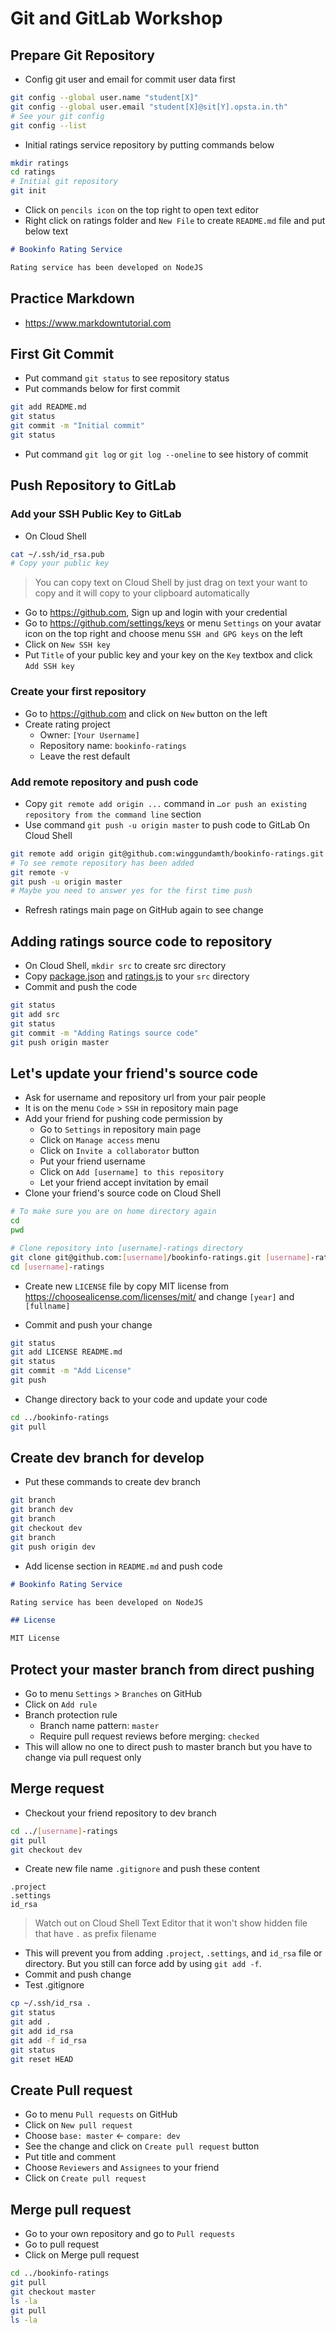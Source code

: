 # Git and GitLab Workshop

## Prepare Git Repository

* Config git user and email for commit user data first

```bash
git config --global user.name "student[X]"
git config --global user.email "student[X]@sit[Y].opsta.in.th"
# See your git config
git config --list
```

* Initial ratings service repository by putting commands below

```bash
mkdir ratings
cd ratings
# Initial git repository
git init
```

* Click on `pencils icon` on the top right to open text editor
* Right click on ratings folder and `New File` to create `README.md` file and put below text

```markdown
# Bookinfo Rating Service

Rating service has been developed on NodeJS
```

## Practice Markdown

* <https://www.markdowntutorial.com>

## First Git Commit

* Put command `git status` to see repository status
* Put commands below for first commit

```bash
git add README.md
git status
git commit -m "Initial commit"
git status
```

* Put command `git log` or `git log --oneline` to see history of commit

## Push Repository to GitLab

### Add your SSH Public Key to GitLab

* On Cloud Shell

```bash
cat ~/.ssh/id_rsa.pub
# Copy your public key
```

> You can copy text on Cloud Shell by just drag on text your want to copy and it will copy to your clipboard automatically

* Go to <https://github.com>, Sign up and login with your credential
* Go to <https://github.com/settings/keys> or menu `Settings` on your avatar icon on the top right and choose menu `SSH and GPG keys` on the left
* Click on `New SSH key`
* Put `Title` of your public key and your key on the `Key` textbox and click `Add SSH key`

### Create your first repository

* Go to <https://github.com> and click on `New` button on the left
* Create rating project
  * Owner: `[Your Username]`
  * Repository name: `bookinfo-ratings`
  * Leave the rest default

### Add remote repository and push code

* Copy `git remote add origin ...` command in `…or push an existing repository from the command line` section
* Use command `git push -u origin master` to push code to GitLab On Cloud Shell

```bash
git remote add origin git@github.com:winggundamth/bookinfo-ratings.git
# To see remote repository has been added
git remote -v
git push -u origin master
# Maybe you need to answer yes for the first time push
```

* Refresh ratings main page on GitHub again to see change

## Adding ratings source code to repository

* On Cloud Shell, `mkdir src` to create src directory
* Copy [package.json](https://github.com/opsta/bookinfo/blob/main/src/ratings/package.json) and [ratings.js](https://github.com/opsta/bookinfo/blob/main/src/ratings/ratings.js) to your `src` directory
* Commit and push the code

```bash
git status
git add src
git status
git commit -m "Adding Ratings source code"
git push origin master
```

## Let's update your friend's source code

* Ask for username and repository url from your pair people
* It is on the menu `Code` > `SSH` in repository main page
* Add your friend for pushing code permission by
  * Go to `Settings` in repository main page
  * Click on `Manage access` menu
  * Click on `Invite a collaborator` button
  * Put your friend username
  * Click on `Add [username] to this repository`
  * Let your friend accept invitation by email
* Clone your friend's source code on Cloud Shell

```bash
# To make sure you are on home directory again
cd
pwd

# Clone repository into [username]-ratings directory
git clone git@github.com:[username]/bookinfo-ratings.git [username]-ratings
cd [username]-ratings
```

* Create new `LICENSE` file by copy MIT license from <https://choosealicense.com/licenses/mit/> and change `[year]` and `[fullname]`

* Commit and push your change

```bash
git status
git add LICENSE README.md
git status
git commit -m "Add License"
git push
```

* Change directory back to your code and update your code

```bash
cd ../bookinfo-ratings
git pull
```

## Create dev branch for develop

* Put these commands to create dev branch

```bash
git branch
git branch dev
git branch
git checkout dev
git branch
git push origin dev
```

* Add license section in `README.md` and push code

```markdown
# Bookinfo Rating Service

Rating service has been developed on NodeJS

## License

MIT License
```

## Protect your master branch from direct pushing

* Go to menu `Settings` > `Branches` on GitHub
* Click on `Add rule`
* Branch protection rule
  * Branch name pattern: `master`
  * Require pull request reviews before merging: `checked`
* This will allow no one to direct push to master branch but you have to change via pull request only

## Merge request 

* Checkout your friend repository to dev branch

```bash
cd ../[username]-ratings
git pull
git checkout dev
```

* Create new file name `.gitignore` and push these content

```gitignore
.project
.settings
id_rsa
```

> Watch out on Cloud Shell Text Editor that it won't show hidden file that have `.` as prefix filename

* This will prevent you from adding `.project`, `.settings`, and `id_rsa` file or directory. But you still can force add by using `git add -f`.
* Commit and push change
* Test .gitignore

```bash
cp ~/.ssh/id_rsa .
git status
git add .
git add id_rsa
git add -f id_rsa
git status
git reset HEAD
```

## Create Pull request

* Go to menu `Pull requests` on GitHub
* Click on `New pull request`
* Choose `base: master` <- `compare: dev`
* See the change and click on `Create pull request` button
* Put title and comment
* Choose `Reviewers` and `Assignees` to your friend
* Click on `Create pull request`

## Merge pull request

* Go to your own repository and go to `Pull requests`
* Go to pull request
* Click on Merge pull request

```bash
cd ../bookinfo-ratings
git pull
git checkout master
ls -la
git pull
ls -la
```
